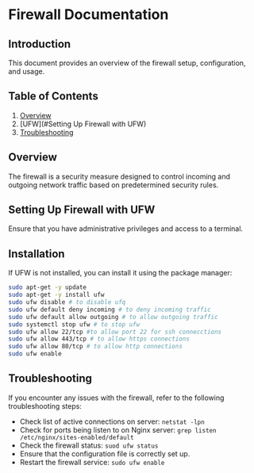 # Firewall Documentation

## Introduction
This document provides an overview of the firewall setup, configuration, and usage.

## Table of Contents
1. [Overview](#overview)
2. [UFW](#Setting Up Firewall with UFW)
3. [Troubleshooting](#troubleshooting)

## Overview
The firewall is a security measure designed to control incoming and outgoing network traffic based on predetermined security rules.

## Setting Up Firewall with UFW

Ensure that you have administrative privileges and access to a terminal.

## Installation

If UFW is not installed, you can install it using the package manager:

```bash
sudo apt-get -y update
sudo apt-get -y install ufw
sudo ufw disable # to disable ufq
sudo ufw default deny incoming # to deny incoming traffic
sudo ufw default allow outgoing # to allow outgoing traffic
sudo systemctl stop ufw # to stop ufw
sudo ufw allow 22/tcp #to allow port 22 for ssh connecctions
sudo ufw allow 443/tcp # to allow https connections
sudo ufw allow 80/tcp # to allow http connections
sudo ufw enable
```

## Troubleshooting
If you encounter any issues with the firewall, refer to the following troubleshooting steps:
- Check list of active connections on server: `netstat -lpn`
- Check for ports being listen to on Nginx server: `grep listen /etc/nginx/sites-enabled/default`
- Check the firewall status: `suod ufw status`
- Ensure that the configuration file is correctly set up.
- Restart the firewall service: `sudo ufw enable`

